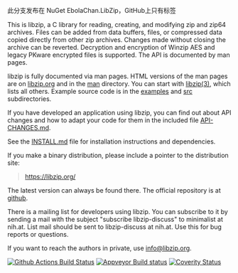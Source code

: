 此分支发布在 NuGet EbolaChan.LibZip，GitHub上只有标签

This is libzip, a C library for reading, creating, and modifying
zip and zip64 archives. Files can be added from data buffers, files,
or compressed data copied directly from other zip archives. Changes
made without closing the archive can be reverted. Decryption and
encryption of Winzip AES and legacy PKware encrypted files is
supported. The API is documented by man pages.

libzip is fully documented via man pages. HTML versions of the man
pages are on [libzip.org](https://libzip.org/documentation/) and
in the [man](man) directory. You can start with
[libzip(3)](https://libzip.org/documentation/libzip.html), which
lists
all others. Example source code is in the [examples](examples) and
[src](src) subdirectories.

If you have developed an application using libzip, you can find out
about API changes and how to adapt your code for them in the included
file [API-CHANGES.md](API-CHANGES.md).

See the [INSTALL.md](INSTALL.md) file for installation instructions and
dependencies.

If you make a binary distribution, please include a pointer to the
distribution site:
>	https://libzip.org/

The latest version can always be found there.  The official repository
is at [github](https://github.com/nih-at/libzip/).

There is a mailing list for developers using libzip.  You can
subscribe to it by sending a mail with the subject "subscribe
libzip-discuss" to minimalist at nih.at. List mail should be sent
to libzip-discuss at nih.at. Use this for bug reports or questions.

If you want to reach the authors in private, use <info@libzip.org>.

[![Github Actions Build Status](https://github.com/nih-at/libzip/workflows/build/badge.svg)](https://github.com/nih-at/libzip/actions?query=workflow%3Abuild)
[![Appveyor Build status](https://ci.appveyor.com/api/projects/status/f1bqqt9djvf22f5g?svg=true)](https://ci.appveyor.com/project/nih-at/libzip)
[![Coverity Status](https://scan.coverity.com/projects/127/badge.svg)](https://scan.coverity.com/projects/libzip)
